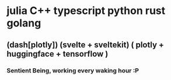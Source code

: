 # julia    C++      typescript           python                              rust    golang 
## (dash[plotly])  (svelte + sveltekit)  ( plotly + huggingface + tensorflow )

### Sentient Being, working every waking hour :P
